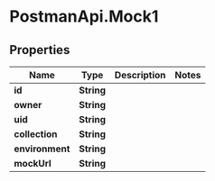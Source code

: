 # PostmanApi.Mock1

## Properties

Name | Type | Description | Notes
------------ | ------------- | ------------- | -------------
**id** | **String** |  | 
**owner** | **String** |  | 
**uid** | **String** |  | 
**collection** | **String** |  | 
**environment** | **String** |  | 
**mockUrl** | **String** |  | 


